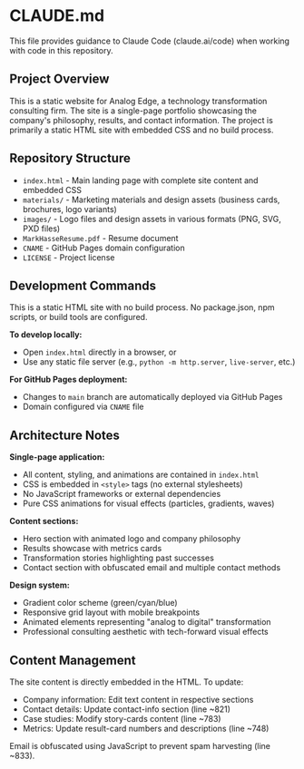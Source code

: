 # CLAUDE.md

This file provides guidance to Claude Code (claude.ai/code) when working with code in this repository.

## Project Overview

This is a static website for Analog Edge, a technology transformation consulting firm. The site is a single-page portfolio showcasing the company's philosophy, results, and contact information. The project is primarily a static HTML site with embedded CSS and no build process.

## Repository Structure

- `index.html` - Main landing page with complete site content and embedded CSS
- `materials/` - Marketing materials and design assets (business cards, brochures, logo variants)  
- `images/` - Logo files and design assets in various formats (PNG, SVG, PXD files)
- `MarkHasseResume.pdf` - Resume document
- `CNAME` - GitHub Pages domain configuration
- `LICENSE` - Project license

## Development Commands

This is a static HTML site with no build process. No package.json, npm scripts, or build tools are configured.

**To develop locally:**
- Open `index.html` directly in a browser, or
- Use any static file server (e.g., `python -m http.server`, `live-server`, etc.)

**For GitHub Pages deployment:**
- Changes to `main` branch are automatically deployed via GitHub Pages
- Domain configured via `CNAME` file

## Architecture Notes

**Single-page application:**
- All content, styling, and animations are contained in `index.html`
- CSS is embedded in `<style>` tags (no external stylesheets)
- No JavaScript frameworks or external dependencies
- Pure CSS animations for visual effects (particles, gradients, waves)

**Content sections:**
- Hero section with animated logo and company philosophy
- Results showcase with metrics cards
- Transformation stories highlighting past successes  
- Contact section with obfuscated email and multiple contact methods

**Design system:**
- Gradient color scheme (green/cyan/blue)
- Responsive grid layout with mobile breakpoints
- Animated elements representing "analog to digital" transformation
- Professional consulting aesthetic with tech-forward visual effects

## Content Management

The site content is directly embedded in the HTML. To update:
- Company information: Edit text content in respective sections
- Contact details: Update contact-info section (line ~821)
- Case studies: Modify story-cards content (line ~783)
- Metrics: Update result-card numbers and descriptions (line ~748)

Email is obfuscated using JavaScript to prevent spam harvesting (line ~833).